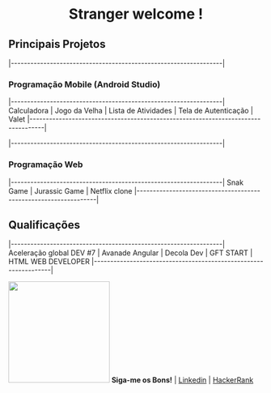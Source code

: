 <h1 align="center">  Stranger welcome ! </h1>

<h2>  Principais Projetos </h2>

|-----------------------------------------------------------------|
<h3> Programação Mobile (Android Studio) </h3>
|-----------------------------------------------------------------|
 Calculadora | Jogo da Velha | Lista de Atividades | Tela de Autenticação | Valet
|----------------------------------------------------------------------------------|

|-----------------------------------------------------------------|
<h3> Programação Web </h3>
|-----------------------------------------------------------------|
Snak Game | Jurassic Game | Netflix clone
|-----------------------------------------------------------------|


<h2> Qualificações </h2>

|-----------------------------------------------------------------|
Aceleração global DEV #7 | Avanade Angular  | Decola Dev | GFT START | HTML WEB DEVELOPER
|-----------------------------------------------------------------|

<img src="https://raw.githubusercontent.com/Josewesley2020/Josewesley2020/main/imgs/e063975655d0cff787fbb4a789adcb50-removebg-preview.png" width="200" height="200"> **Siga-me os Bons!** | [Linkedin](https://www.linkedin.com/in/jos%C3%A9-wesley-da-silva-220376200/) | [HackerRank](https://www.hackerrank.com/jwes_ofc1994)